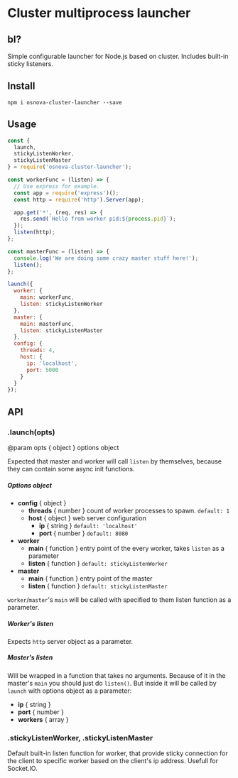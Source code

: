 # Cluster multiprocess launcher

## bI?

Simple configurable launcher for Node.js based on cluster. Includes built-in sticky listeners.

## Install

`npm i osnova-cluster-launcher --save`

## Usage

```javascript
const {
  launch,
  stickyListenWorker,
  stickyListenMaster
} = require('osnova-cluster-launcher');

const workerFunc = (listen) => {
  // Use express for example.
  const app = require('express')();
  const http = require('http').Server(app);

  app.get('*', (req, res) => { 
    res.send(`Hello from worker pid:${process.pid}`); 
  });
  listen(http);
};

const masterFunc = (listen) => {
  console.log('We are doing some crazy master stuff here!');
  listen();
};

launch({
  worker: {
    main: workerFunc,
    listen: stickyListenWorker
  },
  master: {
    main: masterFunc,
    listen: stickyListenMaster
  },
  config: {
    threads: 4,
    host: {
      ip: 'localhost',
      port: 5000
    }
  }
});
```

## API

### .launch(opts)
@param opts { object } options object  

Expected that master and worker will call `listen` by themselves, because they can contain some async init functions.

##### Options object
- **config** { object }  
  - **threads** { number } count of worker processes to spawn. `default: 1`
  - **host** { object } web server configuration
    - **ip** { string } `default: 'localhost'`
    - **port** { number } `default: 8080`
- **worker**
  - **main** { function } entry point of the every worker, takes `listen` as a parameter
  - **listen** { function } `default: stickyListenWorker`
- **master**
  - **main** { function } entry point of the master
  - **listen** { function } `default: stickyListenMaster`

`worker`/`master`'s `main` will be called with specified to them listen function as a parameter.

##### Worker's listen
Expects `http` server object as a parameter.

##### Master's listen 
Will be wrapped in a function that takes no arguments. Because of it in the master's `main` you should just do `listen()`. But inside it will be called by `launch` with options object as a parameter:
- **ip** { string }
- **port** { number }
- **workers** { array }


### .stickyListenWorker, .stickyListenMaster
Default built-in listen function for worker, that provide sticky connection for the client to 
specific worker based on the client's ip address. Usefull for Socket.IO.